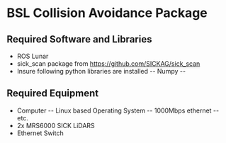 # BSL Collision Avoidance Package

## Required Software and Libraries
 - ROS Lunar
 - sick_scan package from https://github.com/SICKAG/sick_scan
 - Insure following python libraries are installed
 -- Numpy
 --
 
## Required Equipment
 - Computer
 -- Linux based Operating System
 -- 1000Mbps ethernet
 -- etc.
 - 2x MRS6000 SICK LiDARS
 - Ethernet Switch
